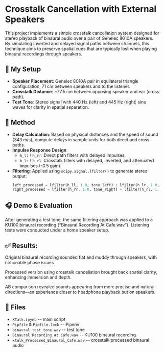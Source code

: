 # Crosstalk Cancellation with External Speakers
This project implements a simple crosstalk cancellation system designed for stereo playback of binaural audio over a pair of Genelec 8010A speakers. By simulating inverted and delayed signal paths between channels, this technique aims to preserve spatial cues that are typically lost when playing binaural recordings through speakers.

## 🔧 My Setup

- **Speaker Placement**: Genelec 8010A pair in equilateral triangle configuration, 71 cm between speakers and to the listener.
- **Crosstalk Distance**: ~77.5 cm between opposing speaker and ear (cross path).
- **Test Tone**: Stereo signal with 440 Hz (left) and 445 Hz (right) sine waves for clarity in spatial separation.

## 🧪 Method

- **Delay Calculation**: Based on physical distances and the speed of sound (343 m/s), compute delays in sample units for both direct and cross paths.
- **Impulse Response Design**:
  - `h_ll` / `h_rr`: Direct path filters with delayed impulses.
  - `h_lr` / `h_rl`: Crosstalk filters with delayed, inverted, and attenuated impulses (-0.5 gain).
- **Filtering**: Applied using `scipy.signal.lfilter()` to generate stereo output:
  ```python
  left_processed = lfilter(h_ll, 1.0, tone_left) + lfilter(h_lr, 1.0, tone_right)
  right_processed = lfilter(h_rr, 1.0, tone_right) + lfilter(h_rl, 1.0, tone_left)


## 🎧 Demo & Evaluation
After generating a test tone, the same filtering approach was applied to a KU100 binaural recording (“Binaural Recording At Cafe.wav”). Listening tests were conducted under a home speaker setup.

## ✅ Results:
Original binaural recording sounded flat and muddy through speakers, with noticeable phase issues.

Processed version using crosstalk cancellation brought back spatial clarity, enhancing immersion and depth.

AB comparison revealed sounds appearing from more precise and natural directions—an experience closer to headphone playback but on speakers.

## 📁 Files
- `XTalk.ipynb` -- main script
- `Pipfile` & `Pipfile.lock` -- Pipenv
- `binaural_test_tone.wav` -- test tone
- `Binaural Recording At Cafe.wav` -- KU100 binaural recording
- `xtalk_Processed_Binaural_Cafe.wav` -- crosstalk processed binaural audio
